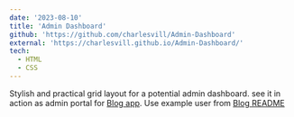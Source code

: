 ```yaml
---
date: '2023-08-10'
title: 'Admin Dashboard'
github: 'https://github.com/charlesvill/Admin-Dashboard'
external: 'https://charlesvill.github.io/Admin-Dashboard/'
tech: 
  - HTML
  - CSS
---
```


Stylish and practical grid layout for a potential admin dashboard. see it in action as admin portal for [Blog app](https://blog-odin.netlify.app/admin). Use example user from [Blog README](https://github.com/charlesvill/Blog-API#readme)

